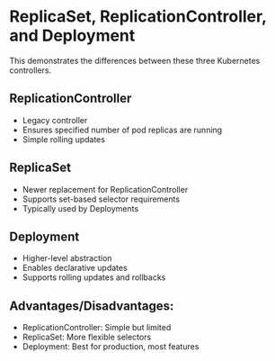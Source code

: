 # ReplicaSet, ReplicationController, and Deployment

This demonstrates the differences between these three Kubernetes controllers.

## ReplicationController
- Legacy controller
- Ensures specified number of pod replicas are running
- Simple rolling updates

## ReplicaSet
- Newer replacement for ReplicationController
- Supports set-based selector requirements
- Typically used by Deployments

## Deployment
- Higher-level abstraction
- Enables declarative updates
- Supports rolling updates and rollbacks

## Advantages/Disadvantages:
- ReplicationController: Simple but limited
- ReplicaSet: More flexible selectors
- Deployment: Best for production, most features
